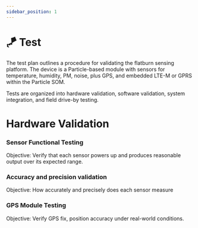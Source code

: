```yaml
---
sidebar_position: 1
---
```


# 🪁 Test
The test plan outlines a procedure for validating the flatburn sensing platform. The device is a Particle-based module with sensors for temperature, humidity, PM, noise, plus GPS, and embedded LTE-M or GPRS within the Particle SOM.

Tests are organized into hardware validation, software validation, system integration, and field drive-by testing.

# Hardware Validation

### Sensor Functional Testing
Objective: Verify that each sensor powers up and produces reasonable output over its expected range.


### Accuracy and precision validation
Objective: How accurately and precisely does each sensor measure

### GPS Module Testing
Objective: Verify GPS fix, position accuracy under real-world conditions.


